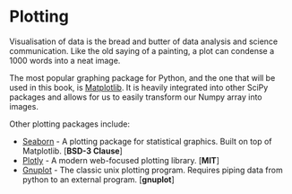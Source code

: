 # Plotting

Visualisation of data is the bread and butter of data analysis and science communication.
Like the old saying of a painting, a plot can condense a 1000 words into a neat image.

The most popular graphing package for Python, and the one that will be used in this book, is [Matplotlib](https://matplotlib.org/).
It is heavily integrated into other SciPy packages and allows for us to easily transform our Numpy array into images.

Other plotting packages include:
* [Seaborn](https://seaborn.pydata.org/)  - A plotting package for statistical graphics. Built on top of Matplotlib. [**BSD-3 Clause**]
* [Plotly](https://plotly.com/python/) - A modern web-focused plotting library. [**MIT**]
* [Gnuplot](http://www.gnuplot.info) - The classic unix plotting program. Requires piping data from python to an external program. [**gnuplot**]
